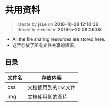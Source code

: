 共用资料
===

> create by **jsLe** on **2018-10-28 12:10:36**   
> Recently revised in **2019-5-20 08:26:08**

* All the file sharing resources are stored here.
* 这里存放了所有文件共享的资源。

## 目录

| 文件名 | 存放内容            |
| ------ | ------------------- |
| css    | 文档使用到的css文件 |
| img    | 文档使用到的图片    |